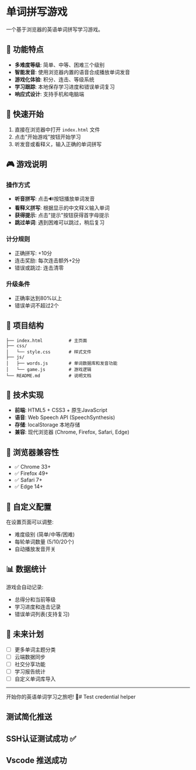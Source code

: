 # 单词拼写游戏

一个基于浏览器的英语单词拼写学习游戏。

## 🎯 功能特点

- **多难度等级**: 简单、中等、困难三个级别
- **智能发音**: 使用浏览器内置的语音合成播放单词发音
- **游戏化体验**: 积分、连击、等级系统
- **学习跟踪**: 本地保存学习进度和错误单词复习
- **响应式设计**: 支持手机和电脑端

## 🚀 快速开始

1. 直接在浏览器中打开 `index.html` 文件
2. 点击"开始游戏"按钮开始学习
3. 听发音或看释义，输入正确的单词拼写

## 🎮 游戏说明

### 操作方式
- **听音拼写**: 点击🔊按钮播放单词发音
- **看释义拼写**: 根据显示的中文释义输入单词
- **获得提示**: 点击"提示"按钮获得首字母提示
- **跳过单词**: 遇到困难可以跳过，稍后复习

### 计分规则
- 正确拼写: +10分
- 连击奖励: 每次连击额外+2分
- 错误或跳过: 连击清零

### 升级条件
- 正确率达到80%以上
- 错误单词不超过2个

## 📁 项目结构

```
├── index.html          # 主页面
├── css/
│   └── style.css       # 样式文件
├── js/
│   ├── words.js        # 单词数据库和发音功能
│   └── game.js         # 游戏逻辑
└── README.md           # 说明文档
```

## 🔧 技术实现

- **前端**: HTML5 + CSS3 + 原生JavaScript
- **语音**: Web Speech API (SpeechSynthesis)
- **存储**: localStorage 本地存储
- **兼容**: 现代浏览器 (Chrome, Firefox, Safari, Edge)

## 📱 浏览器兼容性

- ✅ Chrome 33+
- ✅ Firefox 49+
- ✅ Safari 7+
- ✅ Edge 14+

## 🎨 自定义配置

在设置页面可以调整:
- 难度级别 (简单/中等/困难)
- 每轮单词数量 (5/10/20个)
- 自动播放发音开关

## 📊 数据统计

游戏会自动记录:
- 总得分和当前等级
- 学习进度和连击记录
- 错误单词列表(支持复习)

## 🔮 未来计划

- [ ] 更多单词主题分类
- [ ] 云端数据同步
- [ ] 社交分享功能
- [ ] 学习报告统计
- [ ] 自定义单词库导入

---

开始你的英语单词学习之旅吧! 🚀# Test credential helper
## 测试简化推送
## SSH认证测试成功 ✅
## Vscode 推送成功